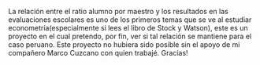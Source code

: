 La relación entre el ratio alumno por maestro y los resultados en las evaluaciones escolares es uno de los primeros temas que se ve al estudiar econometría(especialmente si lees el libro de Stock y Watson), este es un proyecto en el cual pretendo, por fin, ver si tal relación se mantiene para el caso peruano. Este proyecto no hubiera sido posible sin el apoyo de mi compañero Marco Cuzcano con quien trabajé. Gracias!

